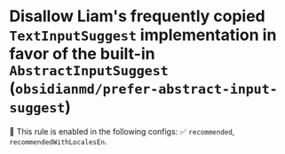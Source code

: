 # Disallow Liam's frequently copied `TextInputSuggest` implementation in favor of the built-in `AbstractInputSuggest` (`obsidianmd/prefer-abstract-input-suggest`)

💼 This rule is enabled in the following configs: ✅ `recommended`, `recommendedWithLocalesEn`.

<!-- end auto-generated rule header -->
